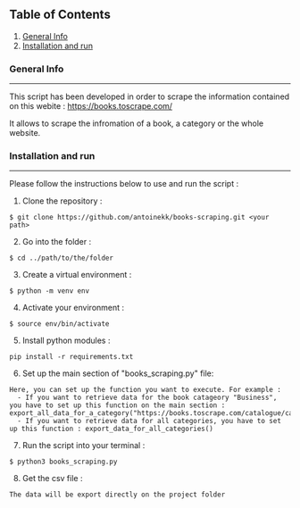## Table of Contents
1. [General Info](#general-info)
2. [Installation and run](#installation)

### General Info
***
This script has been developed in order to scrape the information contained on this webite : https://books.toscrape.com/

It allows to scrape the infromation of a book, a category or the whole website.

### Installation and run
***
Please follow the instructions below to use and run the script :

1. Clone the repository : 
```
$ git clone https://github.com/antoinekk/books-scraping.git <your path>
```

2. Go into the folder :
```
$ cd ../path/to/the/folder
```

3. Create a virtual environment :
```
$ python -m venv env
```

4. Activate your environment :
```
$ source env/bin/activate
```

5. Install python modules :
```
pip install -r requirements.txt
```

6. Set up the main section of "books_scraping.py" file:
```
Here, you can set up the function you want to execute. For example :
  - If you want to retrieve data for the book catageory "Business", you have to set up this function on the main section :          export_all_data_for_a_category("https://books.toscrape.com/catalogue/category/books/business_35/index.html")
  - If you want to retrieve data for all categories, you have to set up this function : export_data_for_all_categories()
```

7. Run the script into your terminal :
```
$ python3 books_scraping.py
```

8. Get the csv file :
```
The data will be export directly on the project folder
```
